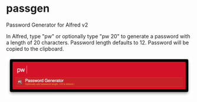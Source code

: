 passgen
=======

Password Generator for Alfred v2

In Alfred, type "pw" or optionally type "pw 20" to generate a password with a length of 20 characters. Password length defaults to 12. Password will be copied to the clipboard. 

![alt tag](https://github.com/joeyd/passgen/raw/master/passgen.png)
